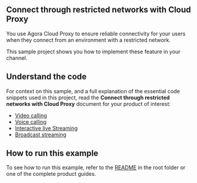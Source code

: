 ## Connect through restricted networks with Cloud Proxy

You use Agora Cloud Proxy to ensure reliable connectivity for your users when they connect from an environment with a restricted network.

This sample project shows you how to implement these feature in your channel.

## Understand the code

For context on this sample, and a full explanation of the essential code snippets used in this project, read the **Connect through restricted networks with Cloud Proxy** document for your product of interest:

* [Video calling](https://docs.agora.io/en/video-calling/develop/cloud-proxy?platform=flutter)
* [Voice calling](https://docs.agora.io/en/voice-calling/develop/cloud-proxy?platform=flutter)
* [Interactive live Streaming](https://docs.agora.io/en/interactive-live-streaming/develop/cloud-proxy?platform=flutter)
* [Broadcast streaming](https://docs.agora.io/en/broadcast-streaming/develop/cloud-proxy?platform=flutter)

## How to run this example

To see how to run this example, refer to the [README](../../../README.md) in the root folder or one of the complete product guides.
